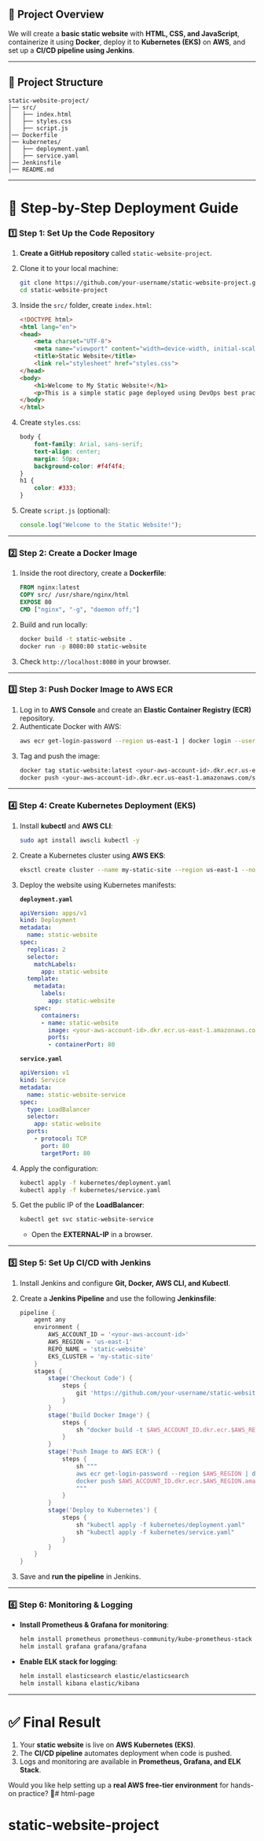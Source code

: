 ## **📝 Project Overview**
We will create a **basic static website** with **HTML, CSS, and JavaScript**, containerize it using **Docker**, deploy it to **Kubernetes (EKS)** on **AWS**, and set up a **CI/CD pipeline using Jenkins**.

---

## **📂 Project Structure**
```
static-website-project/
│── src/
│   ├── index.html
│   ├── styles.css
│   ├── script.js
│── Dockerfile
│── kubernetes/
│   ├── deployment.yaml
│   ├── service.yaml
│── Jenkinsfile
│── README.md
```

---

# **🚀 Step-by-Step Deployment Guide**
### **1️⃣ Step 1: Set Up the Code Repository**
1. **Create a GitHub repository** called `static-website-project`.
2. Clone it to your local machine:
   ```bash
   git clone https://github.com/your-username/static-website-project.git
   cd static-website-project
   ```
3. Inside the `src/` folder, create `index.html`:

   ```html
   <!DOCTYPE html>
   <html lang="en">
   <head>
       <meta charset="UTF-8">
       <meta name="viewport" content="width=device-width, initial-scale=1.0">
       <title>Static Website</title>
       <link rel="stylesheet" href="styles.css">
   </head>
   <body>
       <h1>Welcome to My Static Website!</h1>
       <p>This is a simple static page deployed using DevOps best practices.</p>
   </body>
   </html>
   ```

4. Create `styles.css`:
   ```css
   body {
       font-family: Arial, sans-serif;
       text-align: center;
       margin: 50px;
       background-color: #f4f4f4;
   }
   h1 {
       color: #333;
   }
   ```

5. Create `script.js` (optional):
   ```js
   console.log("Welcome to the Static Website!");
   ```

---

### **2️⃣ Step 2: Create a Docker Image**
1. Inside the root directory, create a **Dockerfile**:
   ```dockerfile
   FROM nginx:latest
   COPY src/ /usr/share/nginx/html
   EXPOSE 80
   CMD ["nginx", "-g", "daemon off;"]
   ```
2. Build and run locally:
   ```bash
   docker build -t static-website .
   docker run -p 8080:80 static-website
   ```
3. Check `http://localhost:8080` in your browser.

---

### **3️⃣ Step 3: Push Docker Image to AWS ECR**
1. Log in to **AWS Console** and create an **Elastic Container Registry (ECR)** repository.
2. Authenticate Docker with AWS:
   ```bash
   aws ecr get-login-password --region us-east-1 | docker login --username AWS --password-stdin <your-aws-account-id>.dkr.ecr.us-east-1.amazonaws.com
   ```
3. Tag and push the image:
   ```bash
   docker tag static-website:latest <your-aws-account-id>.dkr.ecr.us-east-1.amazonaws.com/static-website
   docker push <your-aws-account-id>.dkr.ecr.us-east-1.amazonaws.com/static-website
   ```

---

### **4️⃣ Step 4: Create Kubernetes Deployment (EKS)**
1. Install **kubectl** and **AWS CLI**:
   ```bash
   sudo apt install awscli kubectl -y
   ```
2. Create a Kubernetes cluster using **AWS EKS**:
   ```bash
   eksctl create cluster --name my-static-site --region us-east-1 --nodegroup-name my-nodes
   ```
3. Deploy the website using Kubernetes manifests:

   **`deployment.yaml`**
   ```yaml
   apiVersion: apps/v1
   kind: Deployment
   metadata:
     name: static-website
   spec:
     replicas: 2
     selector:
       matchLabels:
         app: static-website
     template:
       metadata:
         labels:
           app: static-website
       spec:
         containers:
         - name: static-website
           image: <your-aws-account-id>.dkr.ecr.us-east-1.amazonaws.com/static-website:latest
           ports:
           - containerPort: 80
   ```

   **`service.yaml`**
   ```yaml
   apiVersion: v1
   kind: Service
   metadata:
     name: static-website-service
   spec:
     type: LoadBalancer
     selector:
       app: static-website
     ports:
       - protocol: TCP
         port: 80
         targetPort: 80
   ```

4. Apply the configuration:
   ```bash
   kubectl apply -f kubernetes/deployment.yaml
   kubectl apply -f kubernetes/service.yaml
   ```

5. Get the public IP of the **LoadBalancer**:
   ```bash
   kubectl get svc static-website-service
   ```
   - Open the **EXTERNAL-IP** in a browser.

---

### **5️⃣ Step 5: Set Up CI/CD with Jenkins**
1. Install Jenkins and configure **Git, Docker, AWS CLI, and Kubectl**.
2. Create a **Jenkins Pipeline** and use the following **Jenkinsfile**:

   ```groovy
   pipeline {
       agent any
       environment {
           AWS_ACCOUNT_ID = '<your-aws-account-id>'
           AWS_REGION = 'us-east-1'
           REPO_NAME = 'static-website'
           EKS_CLUSTER = 'my-static-site'
       }
       stages {
           stage('Checkout Code') {
               steps {
                   git 'https://github.com/your-username/static-website-project.git'
               }
           }
           stage('Build Docker Image') {
               steps {
                   sh "docker build -t $AWS_ACCOUNT_ID.dkr.ecr.$AWS_REGION.amazonaws.com/$REPO_NAME:latest ."
               }
           }
           stage('Push Image to AWS ECR') {
               steps {
                   sh """
                   aws ecr get-login-password --region $AWS_REGION | docker login --username AWS --password-stdin $AWS_ACCOUNT_ID.dkr.ecr.$AWS_REGION.amazonaws.com
                   docker push $AWS_ACCOUNT_ID.dkr.ecr.$AWS_REGION.amazonaws.com/$REPO_NAME:latest
                   """
               }
           }
           stage('Deploy to Kubernetes') {
               steps {
                   sh "kubectl apply -f kubernetes/deployment.yaml"
                   sh "kubectl apply -f kubernetes/service.yaml"
               }
           }
       }
   }
   ```

3. Save and **run the pipeline** in Jenkins.

---

### **6️⃣ Step 6: Monitoring & Logging**
- **Install Prometheus & Grafana for monitoring**:
  ```bash
  helm install prometheus prometheus-community/kube-prometheus-stack
  helm install grafana grafana/grafana
  ```
- **Enable ELK stack for logging**:
  ```bash
  helm install elasticsearch elastic/elasticsearch
  helm install kibana elastic/kibana
  ```

---

# **✅ Final Result**
1. Your **static website** is live on **AWS Kubernetes (EKS)**.
2. The **CI/CD pipeline** automates deployment when code is pushed.
3. Logs and monitoring are available in **Prometheus, Grafana, and ELK Stack**.

Would you like help setting up a **real AWS free-tier environment** for hands-on practice? 🚀# html-page
# static-website-project
